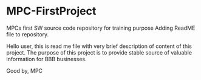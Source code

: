 # MPC-FirstProject
MPCs first SW source code repository for training purpose
Adding ReadME file to repository.

Hello user,
this is read me file with very brief description of content of this project.
The purpose of this project is to provide stable source of valuable information for BBB businesses.

Good by, 
MPC

